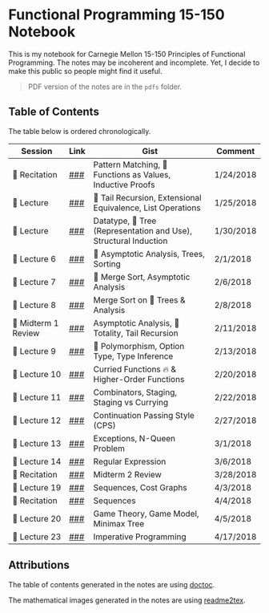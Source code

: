 # Functional Programming 15-150 Notebook

This is my notebook for Carnegie Mellon 15-150 Principles of Functional Programming. The notes may be incoherent and incomplete. Yet, I decide to make this public so people might find it useful.

> PDF version of the notes are in the `pdfs` folder.

## Table of Contents

The table below is ordered chronologically.

| Session | Link | Gist | Comment |
| ---------------- | ---- | ---- | ------- |
| :closed_book: Recitation | [###](Recitation_2.md) | Pattern Matching, :maple_leaf: Functions as Values, Inductive Proofs | 1/24/2018 |
| :blue_book: Lecture | [###](Lecture_Jan25.md) | :herb: Tail Recursion, Extensional Equivalence, List Operations | 1/25/2018 |
| :green_book: Lecture | [###](Lecture_Jan30.md) | Datatype, :palm_tree: Tree (Representation and Use), Structural Induction | 1/30/2018 |
| :orange_book: Lecture 6 | [###](Lecture_6.md) | :mushroom: Asymptotic Analysis, Trees, Sorting | 2/1/2018 |
| :blue_book: Lecture 7 | [###](Lecture_7.md) | :cactus: Merge Sort, Asymptotic Analysis | 2/6/2018 |
| :closed_book: Lecture 8 | [###](Lecture_8.md) | Merge Sort on :palm_tree: Trees & Analysis | 2/8/2018 |
| :green_book: Midterm 1 Review | [###](Midterm_1_Review.md) | Asymptotic Analysis, :bouquet: Totality, Tail Recursion | 2/11/2018 |
| :orange_book: Lecture 9 | [###](Lecture_9.md) | :paw_prints: Polymorphism, Option Type, Type Inference | 2/13/2018 |
| :blue_book: Lecture 10 | [###](Lecture_10.md) | Curried Functions :fire: & Higher-Order Functions | 2/20/2018 |
| :green_book: Lecture 11 | [###](Lecture_11.md) | Combinators, Staging, Staging vs Currying | 2/22/2018 |
| :closed_book: Lecture 12 | [###](Lecture_12.md) | Continuation Passing Style (CPS) | 2/27/2018 |
| :orange_book: Lecture 13 | [###](Lecture_13.md) | Exceptions, N-Queen Problem | 3/1/2018 |
| :blue_book: Lecture 14 | [###](Lecture_14.md) | Regular Expression | 3/6/2018 |
| :closed_book: Recitation | [###](Recitation_Mar28.md) | Midterm 2 Review | 3/28/2018 |
| :green_book: Lecture 19 | [###](Lecture_19.md) | Sequences, Cost Graphs | 4/3/2018 |
| :blue_book: Recitation | [###](Recitation_Apr4.md) | Sequences | 4/4/2018 |
| :orange_book: Lecture 20 | [###](Lecture_20.md) | Game Theory, Game Model, Minimax Tree | 4/5/2018 |
| :closed_book: Lecture 23 | [###](Lecture_23.md) | Imperative Programming | 4/17/2018 |

## Attributions

The table of contents generated in the notes are using <a href='https://github.com/thlorenz/doctoc'>doctoc</a>.

The mathematical images generated in the notes are using <a href='https://github.com/leegao/readme2tex'>readme2tex</a>.

